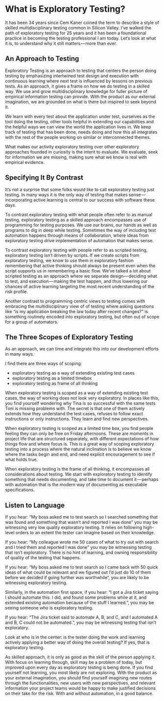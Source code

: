 # What is Exploratory Testing?

It has been 34 years since Cem Kaner coined the term to describe a style of skilled multidisciplinary testing common in Silicon Valley. I’ve walked the path of exploratory testing for 25 years and it has been a foundational practice in becoming the testing professional I am today. Let’s look at what it is, to understand why it still matters — more than ever.

## An Approach to Testing

Exploratory Testing is an approach to testing that centers the person doing testing by emphasizing intertwined test design and execution with continuous learning where next test is influenced by lessons on previous tests. As an approach, it gives a frame on how we do testing in a skilled way.
We use and grow multidisciplinary knowledge for fuller picture of empirical information testing can provide. With the product as our external imagination, we are grounded on what is there but inspired to seek beyond it.

We learn with every test about the application under test, ourselves as the tool doing the testing, other tools helpful in extending our capabilities and the helpful ways we can view the world the application lives in.
We keep track of testing that has been done, needs doing and how this all integrates with the rest of the people working on similar or interconnected themes.

What makes our activity exploratory testing over other exploratory approaches founded in curiosity is the intent to evaluate. We evaluate, seek for information we are missing, making sure what we know is real with empirical evidence.

## Specifying It By Contrast

It’s not a surprise that some folks would like to call exploratory testing just testing. In many ways it is the only way of testing that makes sense — incorporating active learning is central to our success with software these days.

To contrast exploratory testing with what people often refer to as manual testing, exploratory testing as a skilled approach encompasses use of programming for testing purposes. We use our brains, our hands as well as programs to dig in deep while testing. Sometimes the way of including test automation happens through means of collaboration, where ideas from exploratory testing drive implementation of automation that makes sense.

To contrast exploratory testing with people refer to as scripted testing, exploratory testing isn’t driven by scripts. If we create scripts from exploratory testing, we know to use them in exploratory fashion remembering that active thinking should always be present even when the script supports us in remembering a basic flow. We’ve talked a lot about scripted testing as an approach where we separate design — deciding what to test, and execution — making the test happen, and thus lowering our chances of active learning targeting the most recent understanding of the risk profile.

Another contrast to programming centric views to testing comes with embracing the multidisciplinary view of of testing where asking questions like “is my application breaking the law today after recent changes?” is something routinely encoded into exploratory testing, but often out of scope for a group of automators.

## The Three Scopes of Exploratory Testing

As an approach, we can time and integrate this into our development efforts in many ways.

I find there are three ways of scoping:
  * exploratory testing as a way of extending existing test cases
  * exploratory testing as a limited timebox
  * exploratory testing as frame of all thinking

When exploratory testing is scoped as a way of extending existing test cases, the way of working does not look very exploratory. In places like this, you find yourself wondering why Tina is so successful with the same tests Toni is missing problems with. The secret is that one of them actively extends how they understand the test cases, refuses to follow exact instructions or only instructions. They learn and find new perspectives.

When exploratory testing is scoped as a limited time box, you find people feeling they can only be free on Friday afternoons. These are moments in project life that are structured separately, with different expectations of how things flow and where focus is. This is a great way of scoping exploratory testing into a process where the natural inclination is to believe we know where the tasks begin and end, and need explicit encouragement to see if what holds true.

When exploratory testing is the frame of all thinking, it encompasses all considerations about testing. We start with exploratory testing to identify something that needs documenting, and take time to document it — perhaps with automation that is the modern way of documenting as executable specifications.

## Listen to Language

If you hear: “My boss asked me to test search so I searched something that was found and something that wasn’t and reported I was done” you may be witnessing very low quality exploratory testing. It relies on following high-level orders to an extent the tester can imagine based on their knowledge.

If you hear: “My colleague wrote me 50 cases of what to try out with search and I tried them and reported I was done” you may be witnessing testing that isn’t exploratory. There is no hint of learning, and owning responsibility of quality of the testing that happens.

If you hear: “My boss asked me to test search so I came back with 50 quick ideas of what could be relevant and we figured out I’d just do 10 of them before we decided if going further was worthwhile“, you are likely to be witnessing exploratory testing.

Similarly, in the automation first space, if you hear: “I got a Jira ticket saying I should automate this. I did, and found some problems while at it, and extended existing automation because of the stuff I learned.”, you may be seeing someone who is exploratory testing.

If you hear: “The Jira ticket said to automate A, B, and C, and I automated A and B, C could not be automated.”, you may be witnessing testing that isn’t exploratory.

Look at who is in the center: is the tester doing the work and learning actively applying a better way of doing the overall testing? If yes, that is exploratory testing.

As skilled approach, it is only as good as the skill of the person applying it. With focus on learning through, skill may be a problem of today, but improved upon every day as exploratory testing is being done. If you find yourself not learning, you most likely are not exploring. With the product as your external imagination, you should find yourself imagining new routes through the functionalities, new users with new perspectives, and relevant information your project teams would be happy to make justified decisions on their take for the risk. With and without automation, in a good balance.
